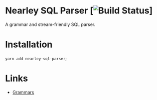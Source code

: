 # Nearley SQL Parser [![Build Status](https://travis-ci.org/github_username/github_repo.svg?branch=master)]

A grammar and stream-friendly SQL parser.

# Installation

`yarn add nearley-sql-parser`;

# Links
- [Grammars](http://www.antlr3.org/grammar/list.html)
